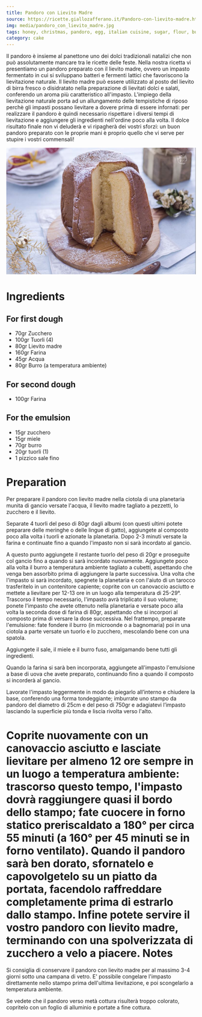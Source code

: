 ```yaml
---
title: Pandoro con Lievito Madre
source: https://ricette.giallozafferano.it/Pandoro-con-lievito-madre.html
img: media/pandoro_con_lievito_madre.jpg
tags: honey, christmas, pandoro, egg, italian cuisine, sugar, flour, butter 
category: cake
---
```


Il pandoro è insieme al panettone uno dei dolci tradizionali natalizi che non può assolutamente mancare tra le ricette delle feste. Nella nostra ricetta vi presentiamo un pandoro preparato con il lievito madre, ovvero un impasto fermentato in cui si sviluppano batteri e fermenti lattici che favoriscono la lievitazione naturale. Il lievito madre può essere utilizzato al posto del lievito di birra fresco o disidratato nella preparazione di lievitati dolci e salati, conferendo un aroma più caratteristico all'impasto. L'impiego della lievitazione naturale porta ad un allungamento delle tempistiche di riposo perchè gli impasti possano lievitare a dovere prima di essere infornati: per realizzare il pandoro è quindi necessario rispettare i diversi tempi di lievitazione e aggiungere gli ingredienti nell'ordine poco alla volta. Il dolce risultato finale non vi deluderà e vi ripagherà dei vostri sforzi: un buon pandoro preparato con le proprie mani è proprio quello che vi serve per stupire i vostri commensali!

![Pandoro con Lievito Madre](media/pandoro_con_lievito_madre.jpg)

Ingredients
===========

## For first dough

* 70gr Zucchero
* 100gr Tuorli (4)
* 80gr Lievito madre
* 160gr Farina
* 45gr Acqua
* 80gr Burro (a temperatura ambiente)

## For second dough

* 100gr Farina

## For the emulsion

* 15gr zucchero
* 15gr miele
* 70gr burro
* 20gr tuorli (1)
* 1 pizzico sale fino

Preparation
===========

Per preparare il pandoro con lievito madre nella ciotola di una planetaria munita di gancio versate l'acqua, il lievito madre tagliato a pezzetti, lo zucchero e il lievito.

Separate 4 tuorli del peso di 80gr dagli albumi (con questi ultimi potete preparare delle meringhe o delle lingue di gatto), aggiungete al composto poco alla volta i tuorli e azionate la planetaria. Dopo 2-3 minuti versate la farina e continuate fino a quando l'impasto non si sarà incordato al gancio.

A questo punto aggiungete il restante tuorlo del peso di 20gr e proseguite col gancio fino a quando si sarà incordato nuovamente. Aggiungete poco alla volta il burro a temperatura ambiente tagliato a cubetti, aspettando che venga ben assorbito prima di aggiungere la parte successiva. Una volta che l'impasto si sarà incordato, spegnete la planetaria e con l'aiuto di un tarocco trasferitelo in un contenitore capiente; coprite con un canovaccio asciutto e mettete a lievitare per 12-13 ore in un luogo alla temperatura di 25-29°. Trascorso il tempo necessario, l'impasto avrà triplicato il suo volume; ponete l'impasto che avete ottenuto nella planetaria e versate poco alla volta la seconda dose di farina di 80gr, aspettando che si incorpori al composto prima di versare la dose successiva. Nel frattempo, preparate l'emulsione: fate fondere il burro (in microonde o a bagnomaria) poi in una ciotola a parte versate un tuorlo e lo zucchero, mescolando bene con una spatola.

Aggiungete il sale, il miele e il burro fuso, amalgamando bene tutti gli ingredienti.

Quando la farina si sarà ben incorporata, aggiungete all'impasto l'emulsione a base di uova che avete preparato, continuando fino a quando il composto si incorderà al gancio.

Lavorate l'impasto leggermente in modo da piegarlo all’interno e chiudere la base, conferendo una forma tondeggiante; imburrate uno stampo da pandoro del diametro di 25cm e del peso di 750gr e adagiatevi l’impasto lasciando la superficie più tonda e liscia rivolta verso l'alto.

Coprite nuovamente con un canovaccio asciutto e lasciate lievitare per almeno 12 ore sempre in un luogo a temperatura ambiente: trascorso questo tempo, l'impasto dovrà raggiungere quasi il bordo dello stampo; fate cuocere in forno statico preriscaldato a 180° per circa 55 minuti (a 160° per 45 minuti se in forno ventilato). Quando il pandoro sarà ben dorato, sfornatelo e capovolgetelo su un piatto da portata, facendolo raffreddare completamente prima di estrarlo dallo stampo. Infine potete servire il vostro pandoro con lievito madre, terminando con una spolverizzata di zucchero a velo a piacere.
Notes
=====

Si consiglia di conservare il pandoro con lievito madre per al massimo 3-4 giorni sotto una campana di vetro. E' possibile congelare l'impasto direttamente nello stampo prima dell'ultima lievitazione, e poi scongelarlo a temperatura ambiente.

Se vedete che il pandoro verso metà cottura risulterà troppo colorato, copritelo con un foglio di alluminio e portate a fine cottura.
